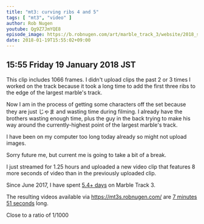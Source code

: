 ```yaml
---
title: "mt3: curving ribs 4 and 5"
tags: [ "mt3", "video" ]
author: Rob Nugen
youtube: Qg9Z7JmYQE8
episode_image: https://b.robnugen.com/art/marble_track_3/website/2018_sep_02_mt3_placeholder.png
date: 2018-01-19T15:55:02+09:00
---
```


## 15:55 Friday 19 January 2018 JST

This clip includes 1066 frames.  I didn't upload clips the past 2 or 3
times I worked on the track because it took a long time to add the
first three ribs to the edge of the largest marble's track.

Now I am in the process of getting some characters off the set because
they are just じゃま and wasting time during filming.  I already have
the brothers wasting enough time, plus the guy in the back trying to
make his way around the currently-highest point of the largest
marble's track.

I have been on my computer too long today already so might not upload
images.

Sorry future me, but current me is going to take a bit of a break.

I just streamed for 1.25 hours and uploaded a new video clip that
features 8 more seconds of video than in the previously uploaded clip.

Since June 2017, I have spent
[5.4+ days](
http://grun1.com/utils/timeCalc.html?t1=4:14:42&c1=June%202017%204:14:42&t2=10:16:10&c2=July%202017%2010:16:10&t3=26:12:06&c3=Aug%202017%2026:12:06&t4=29:46:54&c4=Sep%202017%2029:46:54&t5=14:55:11&c5=Oct%202017%2014:55:11&t6=29:39:56&c6=Nov%202017%2029:39:56&t7=6:02:28&c7=Dec%202017%206:02:28&t8=1:36:11&c8=2%20Jan%202018&t9=1:21:57&c9=4%20Jan%202018&t10=36:20&c10=7%20Jan%202018&t11=2:00:16&c11=8%20Jan%202018&t12=1:18:52&t13=1:16:21&t14=55:44&t15=3:49&t16=1:23:37&c16=18%20Jan%202018&mode=0&fs3=1&ft2=1&f3t1=1&f4t0=1&d=:&o10=1&fps=
) on Marble Track 3.

The resulting videos available via https://mt3s.robnugen.com/ are
[7 minutes 51 seconds](http://grun1.com/utils/timeCalc.html?t1=1:08&c1=skeleton%20arrives&t2=1:40&c2=oops%20after%20drawing%20circle%20on%20stage&t3=1:31&c3=attached%20bearing%20to%20stage&t4=2:03&c4=big%20curve%20ball&t5=1:29&c5=curving%20ribs%204%20and%205&mode=0&fs3=1&ft2=1&f3t1=1&f4t0=1&d=:&o1=1&fps=)
long.

Close to a ratio of 1/1000
